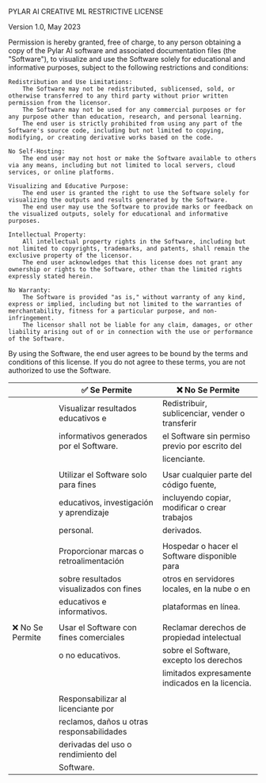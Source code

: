 PYLAR AI CREATIVE ML RESTRICTIVE LICENSE

Version 1.0, May 2023

Permission is hereby granted, free of charge, to any person obtaining a copy of the Pylar AI software and associated documentation files (the "Software"), to visualize and use the Software solely for educational and informative purposes, subject to the following restrictions and conditions:

    Redistribution and Use Limitations:
        The Software may not be redistributed, sublicensed, sold, or otherwise transferred to any third party without prior written permission from the licensor.
        The Software may not be used for any commercial purposes or for any purpose other than education, research, and personal learning.
        The end user is strictly prohibited from using any part of the Software's source code, including but not limited to copying, modifying, or creating derivative works based on the code.

    No Self-Hosting:
        The end user may not host or make the Software available to others via any means, including but not limited to local servers, cloud services, or online platforms.

    Visualizing and Educative Purpose:
        The end user is granted the right to use the Software solely for visualizing the outputs and results generated by the Software.
        The end user may use the Software to provide marks or feedback on the visualized outputs, solely for educational and informative purposes.

    Intellectual Property:
        All intellectual property rights in the Software, including but not limited to copyrights, trademarks, and patents, shall remain the exclusive property of the licensor.
        The end user acknowledges that this license does not grant any ownership or rights to the Software, other than the limited rights expressly stated herein.

    No Warranty:
        The Software is provided "as is," without warranty of any kind, express or implied, including but not limited to the warranties of merchantability, fitness for a particular purpose, and non-infringement.
        The licensor shall not be liable for any claim, damages, or other liability arising out of or in connection with the use or performance of the Software.

By using the Software, the end user agrees to be bound by the terms and conditions of this license. If you do not agree to these terms, you are not authorized to use the Software.

|                 | ✅ Se Permite                              | ❌ No Se Permite                                  |
| --------------- | ----------------------------------------- | ------------------------------------------------ |
|                 | Visualizar resultados educativos e        | Redistribuir, sublicenciar, vender o transferir  |
|                 | informativos generados por el Software.   | el Software sin permiso previo por escrito del   |
|                 |                                           | licenciante.                                     |
|                 |                                           |                                                  |
|                 | Utilizar el Software solo para fines      | Usar cualquier parte del código fuente,          |
|                 | educativos, investigación y aprendizaje   | incluyendo copiar, modificar o crear trabajos    |
|                 | personal.                                 | derivados.                                       |
|                 |                                           |                                                  |
|                 | Proporcionar marcas o retroalimentación   | Hospedar o hacer el Software disponible para     |
|                 | sobre resultados visualizados con fines   | otros en servidores locales, en la nube o en     |
|                 | educativos e informativos.                | plataformas en línea.                            |
|                 |                                           |                                                  |
| ❌ No Se Permite | Usar el Software con fines comerciales    | Reclamar derechos de propiedad intelectual       |
|                 | o no educativos.                          | sobre el Software, excepto los derechos          |
|                 |                                           | limitados expresamente indicados en la licencia. |
|                 |                                           |                                                  |
|                 | Responsabilizar al licenciante por        |                                                  |
|                 | reclamos, daños u otras responsabilidades |                                                  |
|                 | derivadas del uso o rendimiento del       |                                                  |
|                 | Software.                                 |                                                  |